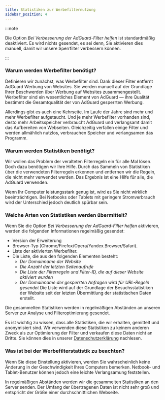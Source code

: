 ```yaml
---
title: Statistiken zur Werbefilternutzung
sidebar_position: 4
---
```


:::note

Die Option *Bei Verbesserung der AdGuard-Filter helfen* ist standardmäßig deaktiviert. Es wird nichts gesendet, es sei denn, Sie aktivieren dies manuell, damit wir unsere Sperrfilter verbessern können.

:::

### Warum werden Werbefilter benötigt?

Definieren wir zunächst, was Werbefilter sind. Dank dieser Filter entfernt AdGuard Werbung von Websites. Sie werden manuell auf der Grundlage Ihrer Beschwerden über Werbung auf Websites zusammengestellt. Werbefilter sind ein wesentliches Element von AdGuard — ihre Qualität bestimmt die Gesamtqualität der von AdGuard gesperrten Werbung.

Allerdings gibt es auch eine Kehrseite. Im Laufe der Jahre sind mehr und mehr Werbefilter aufgetaucht. Und je mehr Werbefilter vorhanden sind, desto mehr Arbeitsspeicher verbraucht AdGuard und verlangsamt damit das Aufbereiten von Webseiten. Gleichzeitig verfallen einige Filter und werden allmählich nutzlos, verbrauchen Speicher und verlangsamen das Programm.

### Warum werden Statistiken benötigt?

Wir wollen das Problem der veralteten Filterregeln ein für alle Mal lösen. Doch dazu benötigen wir Ihre Hilfe. Durch das Sammeln von Statistiken über die verwendeten Filterregeln erkennen und entfernen wir die Regeln, die nicht mehr verwendet werden. Das Ergebnis ist eine Hilfe für alle, die AdGuard verwenden.

Wenn Ihr Computer leistungsstark genug ist, wird es Sie nicht wirklich beeinträchtigen. Bei Netbooks oder Tablets mit geringem Stromverbrauch wird der Unterschied jedoch deutlich spürbar sein.

### Welche Arten von Statistiken werden übermittelt?

Wenn Sie die Option *Bei Verbesserung der AdGuard-Filter helfen* aktivieren, werden die folgenden Informationen regelmäßig gesendet:

- Version der Erweiterung
- Browser-Typ (Chrome/Firefox/Opera/Yandex.Browser/Safari).
- Liste der aktivierten Werbefilter.
- Die Liste, die aus den folgenden Elementen besteht:
    - *Der Domainname der Website*
    - *Die Anzahl der letzten Seitenaufrufe*
    - *Die Liste der Filterregeln und Filter-ID, die auf dieser Website aktiviert wurden*
    - *Der Domainname der gesperrten Anfragen wird für URL-Regeln gesendet* Die Liste wird auf der Grundlage der Besuchsstatistiken der Website seit der letzten Übermittlung der statistischen Daten erstellt.

Die gesammelten Statistiken werden in regelmäßigen Abständen an unseren Server zur Analyse und Filteroptimierung gesendet.

Es ist wichtig zu wissen, dass alle Statistiken, die wir erhalten, gemittelt und anonymisiert sind. Wir verwenden diese Statistiken zu keinem anderen Zweck als zur Optimierung der Filter und verkaufen diese Daten nicht an Dritte. Sie können dies in unserer [Datenschutzerklärung](https://adguard.com/privacy.html) nachlesen.

### Was ist bei der Werbefilterstatistik zu beachten?

Wenn Sie diese Einstellung aktivieren, werden Sie wahrscheinlich keine Änderung in der Geschwindigkeit Ihres Computers bemerken. Netbook- und Tablet-Benutzer können jedoch eine leichte Verlangsamung feststellen.

In regelmäßigen Abständen werden wir die gesammelten Statistiken an den Server senden. Der Umfang der übertragenen Daten ist nicht sehr groß und entspricht der Größe einer durchschnittlichen Webseite.
